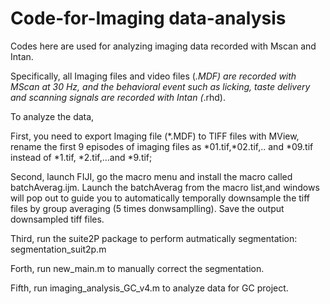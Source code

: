 # Code-for-Imaging data-analysis
Codes here are used for analyzing imaging data recorded with Mscan and Intan.

Specifically, all Imaging files and video files (*.MDF) are recorded with MScan at 30 Hz, and the behavioral event such as licking, taste delivery and scanning signals are recorded with Intan (*.rhd).

To analyze the data,

First, you need to export Imaging file (*.MDF) to TIFF files with MView, rename the first 9 episodes of imaging files as *01.tif,*02.tif,.. and *09.tif instead of *1.tif, *2.tif,...and *9.tif;

Second, launch FIJI, go the macro menu and install the macro called batchAverag.ijm. Launch the batchAverag from the macro list,and windows will pop out to guide you to automatically temporally downsample the tiff files by group averaging (5 times donwsamplling). Save the output downsampled tiff files.

Third, run the suite2P package to perform autmatically segmentation: segmentation_suit2p.m

Forth, run new_main.m to manually correct the segmentation.

Fifth, run imaging_analysis_GC_v4.m to analyze data for GC project.


